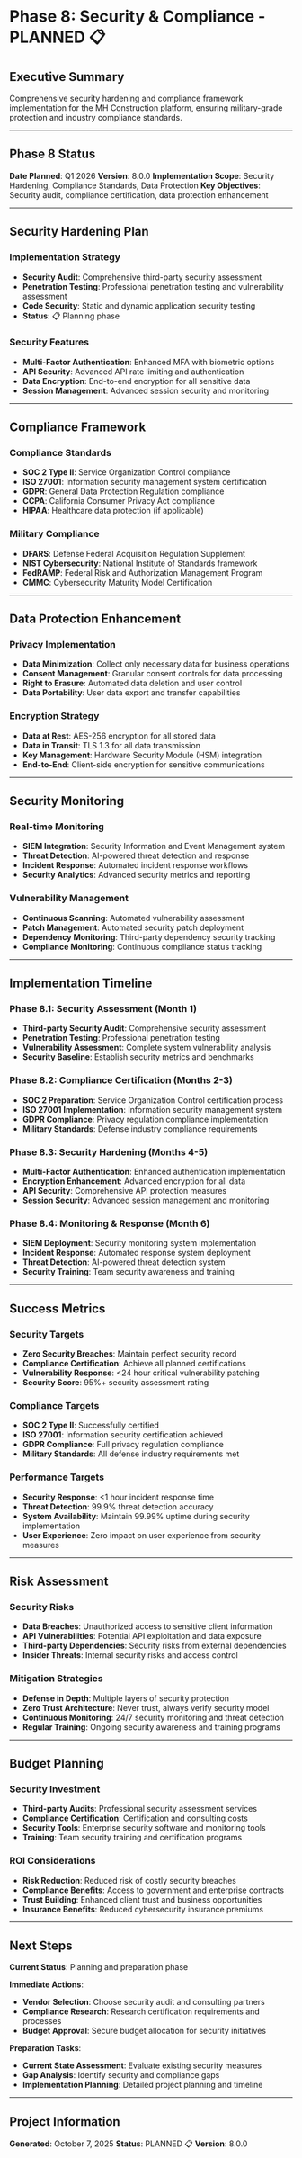 # Phase 8: Security & Compliance - PLANNED 📋

## Executive Summary

Comprehensive security hardening and compliance framework implementation for the MH Construction platform, ensuring military-grade protection and industry compliance standards.

---

## Phase 8 Status

**Date Planned**: Q1 2026
**Version**: 8.0.0
**Implementation Scope**: Security Hardening, Compliance Standards, Data Protection
**Key Objectives**: Security audit, compliance certification, data protection enhancement

---

## Security Hardening Plan

### Implementation Strategy

- **Security Audit**: Comprehensive third-party security assessment
- **Penetration Testing**: Professional penetration testing and vulnerability assessment
- **Code Security**: Static and dynamic application security testing
- **Status**: 📋 Planning phase

### Security Features

- **Multi-Factor Authentication**: Enhanced MFA with biometric options
- **API Security**: Advanced API rate limiting and authentication
- **Data Encryption**: End-to-end encryption for all sensitive data
- **Session Management**: Advanced session security and monitoring

---

## Compliance Framework

### Compliance Standards

- **SOC 2 Type II**: Service Organization Control compliance
- **ISO 27001**: Information security management system certification
- **GDPR**: General Data Protection Regulation compliance
- **CCPA**: California Consumer Privacy Act compliance
- **HIPAA**: Healthcare data protection (if applicable)

### Military Compliance

- **DFARS**: Defense Federal Acquisition Regulation Supplement
- **NIST Cybersecurity**: National Institute of Standards framework
- **FedRAMP**: Federal Risk and Authorization Management Program
- **CMMC**: Cybersecurity Maturity Model Certification

---

## Data Protection Enhancement

### Privacy Implementation

- **Data Minimization**: Collect only necessary data for business operations
- **Consent Management**: Granular consent controls for data processing
- **Right to Erasure**: Automated data deletion and user control
- **Data Portability**: User data export and transfer capabilities

### Encryption Strategy

- **Data at Rest**: AES-256 encryption for all stored data
- **Data in Transit**: TLS 1.3 for all data transmission
- **Key Management**: Hardware Security Module (HSM) integration
- **End-to-End**: Client-side encryption for sensitive communications

---

## Security Monitoring

### Real-time Monitoring

- **SIEM Integration**: Security Information and Event Management system
- **Threat Detection**: AI-powered threat detection and response
- **Incident Response**: Automated incident response workflows
- **Security Analytics**: Advanced security metrics and reporting

### Vulnerability Management

- **Continuous Scanning**: Automated vulnerability assessment
- **Patch Management**: Automated security patch deployment
- **Dependency Monitoring**: Third-party dependency security tracking
- **Compliance Monitoring**: Continuous compliance status tracking

---

## Implementation Timeline

### Phase 8.1: Security Assessment (Month 1)

- **Third-party Security Audit**: Comprehensive security assessment
- **Penetration Testing**: Professional penetration testing
- **Vulnerability Assessment**: Complete system vulnerability analysis
- **Security Baseline**: Establish security metrics and benchmarks

### Phase 8.2: Compliance Certification (Months 2-3)

- **SOC 2 Preparation**: Service Organization Control certification process
- **ISO 27001 Implementation**: Information security management system
- **GDPR Compliance**: Privacy regulation compliance implementation
- **Military Standards**: Defense industry compliance requirements

### Phase 8.3: Security Hardening (Months 4-5)

- **Multi-Factor Authentication**: Enhanced authentication implementation
- **Encryption Enhancement**: Advanced encryption for all data
- **API Security**: Comprehensive API protection measures
- **Session Security**: Advanced session management and monitoring

### Phase 8.4: Monitoring & Response (Month 6)

- **SIEM Deployment**: Security monitoring system implementation
- **Incident Response**: Automated response system deployment
- **Threat Detection**: AI-powered threat detection system
- **Security Training**: Team security awareness and training

---

## Success Metrics

### Security Targets

- **Zero Security Breaches**: Maintain perfect security record
- **Compliance Certification**: Achieve all planned certifications
- **Vulnerability Response**: <24 hour critical vulnerability patching
- **Security Score**: 95%+ security assessment rating

### Compliance Targets

- **SOC 2 Type II**: Successfully certified
- **ISO 27001**: Information security certification achieved
- **GDPR Compliance**: Full privacy regulation compliance
- **Military Standards**: All defense industry requirements met

### Performance Targets

- **Security Response**: <1 hour incident response time
- **Threat Detection**: 99.9% threat detection accuracy
- **System Availability**: Maintain 99.99% uptime during security implementation
- **User Experience**: Zero impact on user experience from security measures

---

## Risk Assessment

### Security Risks

- **Data Breaches**: Unauthorized access to sensitive client information
- **API Vulnerabilities**: Potential API exploitation and data exposure
- **Third-party Dependencies**: Security risks from external dependencies
- **Insider Threats**: Internal security risks and access control

### Mitigation Strategies

- **Defense in Depth**: Multiple layers of security protection
- **Zero Trust Architecture**: Never trust, always verify security model
- **Continuous Monitoring**: 24/7 security monitoring and threat detection
- **Regular Training**: Ongoing security awareness and training programs

---

## Budget Planning

### Security Investment

- **Third-party Audits**: Professional security assessment services
- **Compliance Certification**: Certification and consulting costs
- **Security Tools**: Enterprise security software and monitoring tools
- **Training**: Team security training and certification programs

### ROI Considerations

- **Risk Reduction**: Reduced risk of costly security breaches
- **Compliance Benefits**: Access to government and enterprise contracts
- **Trust Building**: Enhanced client trust and business opportunities
- **Insurance Benefits**: Reduced cybersecurity insurance premiums

---

## Next Steps

**Current Status**: Planning and preparation phase

**Immediate Actions**:

- **Vendor Selection**: Choose security audit and consulting partners
- **Compliance Research**: Research certification requirements and processes
- **Budget Approval**: Secure budget allocation for security initiatives

**Preparation Tasks**:

- **Current State Assessment**: Evaluate existing security measures
- **Gap Analysis**: Identify security and compliance gaps
- **Implementation Planning**: Detailed project planning and timeline

---

## Project Information

**Generated**: October 7, 2025
**Status**: PLANNED 📋
**Version**: 8.0.0
